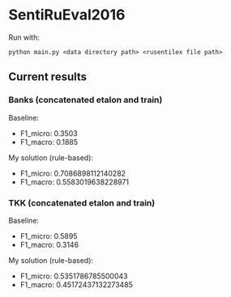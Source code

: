 # SentiRuEval2016



Run with:

`python main.py <data directory path> <rusentilex file path>`

## Current results
### Banks (concatenated etalon and train)

Baseline:

- F1_micro: 0.3503
- F1_macro: 0.1885

My solution (rule-based):

- F1_micro: 0.7086898112140282
- F1_macro: 0.5583019638228971 

### TKK (concatenated etalon and train)

Baseline:

- F1_micro: 0.5895
- F1_macro: 0.3146

My solution (rule-based):

- F1_micro: 0.5351786785500043
- F1_macro: 0.45172437132273485
